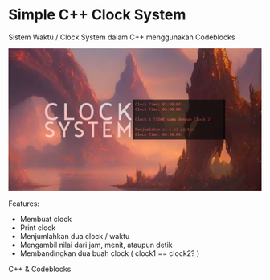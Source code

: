 # Simple C++ Clock System
Sistem Waktu / Clock System dalam C++ menggunakan Codeblocks

![Screenshot](clocksys.jpg)

Features:
- Membuat clock
- Print clock
- Menjumlahkan dua clock / waktu
- Mengambil nilai dari jam, menit, ataupun detik
- Membandingkan dua buah clock ( clock1 == clock2? )

C++ & Codeblocks

